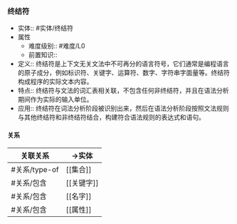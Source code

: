 ###  终结符 
- 实体:: #实体/终结符 
- 属性
	- 难度级别:: #难度/L0
	- 前置知识::
- 定义::  终结符是上下文无关文法中不可再分的语言符号，它们通常是编程语言的原子成分，例如标识符、关键字、运算符、数字、字符串字面量等。终结符构成程序的实际文本内容。
- 特点::  终结符与文法的词汇表相关联，不包含任何非终结符，并且在语法分析期间作为实际的输入单位。
- 应用::  终结符在词法分析阶段被识别出来，然后在语法分析阶段按照文法规则与其他终结符和非终结符结合，构建符合语法规则的表达式和语句。
#### 关系
| 关联关系 | ->实体 |
| ---- | ---- |
| #关系/type-of | [[集合]] |
| #关系/包含  | [[关键字]] |
| #关系/包含  | [[名字]] |
| #关系/包含  | [[属性]] |
